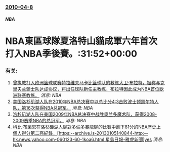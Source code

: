### [2010-04-8](/news/2010/04/8/index.md)

##### NBA
#  NBA東區球隊夏洛特山貓成軍六年首次打入NBA季後賽。:31:52+00:00




### 有关:

1. [ 曾执教打入欧洲篮球联赛特拉维夫马卡比篮球队的教练大卫·布拉特，据称与克里夫兰骑士队达成协议，将出任球队新任主教练，布拉特因此成为NBA首位欧洲联赛教练。](/zh/news/2014/06/7/曾执教打入欧洲篮球联赛特拉维夫马卡比篮球队的教练大卫-布拉特-据称与克里夫兰骑士队达成协议-将出任球队新任主教练-布拉.md) _消息: NBA_
2. [ 美国洛杉矶湖人队在2010年NBA总决赛中以总比分4:3击败波士顿凯尔特人队，第16次获得NBA总冠军。](/zh/news/2010/06/17/美国洛杉矶湖人队在2010年NBA总决赛中以总比分4-3击败波士顿凯尔特人队-第16次获得NBA总冠军.md) _消息: NBA_
3. [ 洛杉矶湖人队在美国2009年NBA总决赛中战胜奥兰多魔术队，获得2008-2009赛季NBA的总冠军。](/zh/news/2009/06/14/洛杉矶湖人队在美国2009年NBA总决赛中战胜奥兰多魔术队-获得2008-2009赛季NBA的总冠军.md) _消息: NBA_
4. [科比·布萊恩在洛杉磯湖人隊對多倫多暴龍隊的比賽中創下81分的NBA歷史上個人得分第二高紀錄。[https:--archive.is-20130105140844-http:--hk.news.yahoo.com-060123-60-1koa6.html 星島日報-雅虎新聞]yes](/zh/news/2006/01/22/科比-布萊恩在洛杉磯湖人隊對多倫多暴龍隊的比賽中創下81分的NBA歷史上個人得分第二高紀錄-https-archi.md) _消息: NBA_

